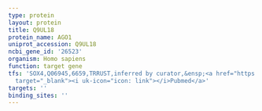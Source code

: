 ```yaml
---
type: protein
layout: protein
title: Q9UL18
protein_name: AGO1
uniprot_accession: Q9UL18
ncbi_gene_id: '26523'
organism: Homo sapiens
function: target gene
tfs: 'SOX4,Q06945,6659,TRRUST,inferred by curator,&ensp;<a href="https://www.ncbi.nlm.nih.gov/pubmed/?term=19147588%5Buid%5D"
  target="_blank"><i uk-icon="icon: link"></i>Pubmed</a>'
targets: ''
binding_sites: ''
---
```

